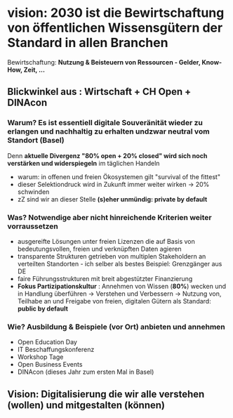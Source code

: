 # vision: 2030 ist die Bewirtschaftung von öffentlichen Wissensgütern der Standard in allen Branchen

Bewirtschaftung: **Nutzung & Beisteuern von Ressourcen - Gelder, Know-How, Zeit, ...**

## Blickwinkel aus : Wirtschaft + CH Open + DINAcon

### Warum? Es ist **essentiell digitale Souveränität wieder zu erlangen** und **nachhaltig zu erhalten** undzwar **neutral vom Standort** (Basel)

Denn **aktuelle Divergenz "80% open + 20% closed" wird sich noch verstärken und widerspiegeln** im täglichen Handeln
- warum: in offenen und freien Ökosystemen gilt "survival of the fittest"
- dieser Selektiondruck wird in Zukunft immer weiter wirken -> 20% schwinden
- zZ sind wir an dieser Stelle **(s)eher unmündig: private by default**

### Was? Notwendige aber nicht hinreichende Kriterien weiter vorraussetzen
- ausgereifte Lösungen unter freien Lizenzen die auf Basis von bedeutungsvollen, freien und verknüpften Daten agieren
- transparente Strukturen getrieben von multiplen Stakeholdern an verteilten Standorten - ich selber als bestes Beispiel: Grenzgänger aus DE
- faire Führungsstrukturen mit breit abgestützter Finanzierung
- **Fokus Partizipationskultur** : Annehmen von Wissen (**80%**) wecken und in Handlung überführen -> Verstehen und Verbessern -> Nutzung von, Teilhabe an und Freigabe von freien, digitalen Gütern als Standard: **public by default**

### Wie? Ausbildung & Beispiele (vor Ort) anbieten und annehmen
 - Open Education Day
 - IT Beschaffungskonferenz
 - Workshop Tage
 - Open Business Events
 - DINAcon (dieses Jahr zum ersten Mal in Basel)

## Vision: Digitalisierung die wir alle verstehen (wollen) und mitgestalten (können)
